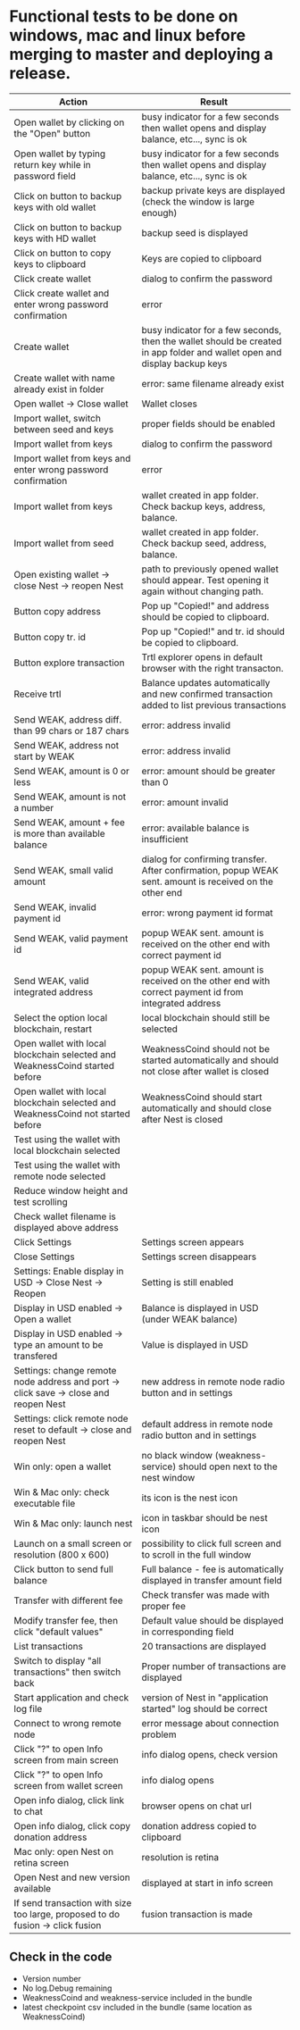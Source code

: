 # Functional tests to be done on windows, mac and linux before merging to master and deploying a release.

Action | Result
---|---
Open wallet by clicking on the "Open" button | busy indicator for a few seconds then wallet opens and display balance, etc..., sync is ok
Open wallet by typing return key while in password field | busy indicator for a few seconds then wallet opens and display balance, etc..., sync is ok
Click on button to backup keys with old wallet | backup private keys are displayed (check the window is large enough)
Click on button to backup keys with HD wallet | backup seed is displayed
Click on button to copy keys to clipboard | Keys are copied to clipboard
Click create wallet | dialog to confirm the password
Click create wallet and enter wrong password confirmation | error
Create wallet | busy indicator for a few seconds, then the wallet should be created in app folder and wallet open and display backup keys
Create wallet with name already exist in folder | error: same filename already exist
Open wallet -> Close wallet | Wallet closes
Import wallet, switch between seed and keys | proper fields should be enabled
Import wallet from keys | dialog to confirm the password
Import wallet from keys and enter wrong password confirmation | error
Import wallet from keys | wallet created in app folder. Check backup keys, address, balance.
Import wallet from seed | wallet created in app folder. Check backup seed, address, balance.
Open existing wallet -> close Nest -> reopen Nest | path to previously opened wallet should appear. Test opening it again without changing path. 
Button copy address | Pop up "Copied!" and address should be copied to clipboard.
Button copy tr. id | Pop up "Copied!" and tr. id should be copied to clipboard.
Button explore transaction | Trtl explorer opens in default browser with the right transacton.
Receive trtl | Balance updates automatically and new confirmed transaction added to list previous transactions
Send WEAK, address diff. than 99 chars or 187 chars | error: address invalid
Send WEAK, address not start by WEAK | error: address invalid
Send WEAK, amount is 0 or less | error: amount should be greater than 0
Send WEAK, amount is not a number | error: amount invalid
Send WEAK, amount + fee is more than available balance | error: available balance is insufficient
Send WEAK, small valid amount | dialog for confirming transfer. After confirmation, popup WEAK sent. amount is received on the other end
Send WEAK, invalid payment id | error: wrong payment id format
Send WEAK, valid payment id | popup WEAK sent. amount is received on the other end with correct payment id
Send WEAK, valid integrated address | popup WEAK sent. amount is received on the other end with correct payment id from integrated address
Select the option local blockchain, restart | local blockchain should still be selected
Open wallet with local blockchain selected and WeaknessCoind started before | WeaknessCoind should not be started automatically and should not close after wallet is closed
Open wallet with local blockchain selected and WeaknessCoind not started before | WeaknessCoind should start automatically and should close after Nest is closed
Test using the wallet with local blockchain selected | 
Test using the wallet with remote node selected |
Reduce window height and test scrolling |
Check wallet filename is displayed above address |
Click Settings | Settings screen appears
Close Settings | Settings screen disappears
Settings: Enable display in USD -> Close Nest -> Reopen | Setting is still enabled
Display in USD enabled -> Open a wallet| Balance is displayed in USD (under WEAK balance)
Display in USD enabled -> type an amount to be transfered| Value is displayed in USD
Settings: change remote node address and port -> click save -> close and reopen Nest | new address in remote node radio button and in settings
Settings: click remote node reset to default -> close and reopen Nest | default address in remote node radio button and in settings
Win only: open a wallet | no black window (weakness-service) should open next to the nest window
Win & Mac only: check executable file | its icon is the nest icon
Win & Mac only: launch nest | icon in taskbar should be nest icon
Launch on a small screen or resolution (800 x 600) | possibility to click full screen and to scroll in the full window
Click button to send full balance | Full balance - fee is automatically displayed in transfer amount field
Transfer with different fee | Check transfer was made with proper fee
Modify transfer fee, then click "default values" | Default value should be displayed in corresponding field
List transactions | 20 transactions are displayed
Switch to display "all transactions" then switch back | Proper number of transactions are displayed
Start application and check log file | version of Nest in "application started" log should be correct
Connect to wrong remote node | error message about connection problem
Click "?" to open Info screen from main screen | info dialog opens, check version
Click "?" to open Info screen from wallet screen | info dialog opens
Open info dialog, click link to chat | browser opens on chat url
Open info dialog, click copy donation address | donation address copied to clipboard
Mac only: open Nest on retina screen | resolution is retina
Open Nest and new version available | displayed at start in info screen
If send transaction with size too large, proposed to do fusion -> click fusion | fusion transaction is made

## Check in the code

- Version number
- No log.Debug remaining
- WeaknessCoind and weakness-service included in the bundle
- latest checkpoint csv included in the bundle (same location as WeaknessCoind)